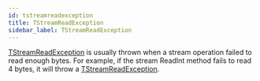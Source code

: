 ```yaml
---
id: tstreamreadexception
title: TStreamReadException
sidebar_label: TStreamReadException
---
```




[TStreamReadException](../../brl/brl.stream/tstreamreadexception) is usually thrown when a stream operation failed to read enough
bytes. For example, if the stream ReadInt method fails to read 4 bytes, it will throw
a [TStreamReadException](../../brl/brl.stream/tstreamreadexception).


